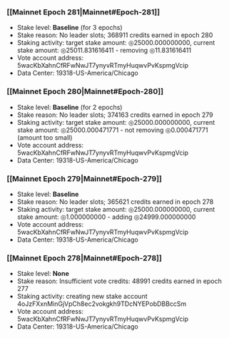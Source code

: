 ### [[Mainnet Epoch 281|Mainnet#Epoch-281]]
* Stake level: **Baseline** (for 3 epochs)
* Stake reason: No leader slots; 368911 credits earned in epoch 280
* Staking activity: target stake amount: ◎25000.000000000, current stake amount: ◎25011.831616411 - removing ◎11.831616411
* Vote account address: 5wacKbXahnCfRFwNwJT7ynyvRTmyHuqwvPvKspmgVcip
* Data Center: 19318-US-America/Chicago
### [[Mainnet Epoch 280|Mainnet#Epoch-280]]
* Stake level: **Baseline** (for 2 epochs)
* Stake reason: No leader slots; 374163 credits earned in epoch 279
* Staking activity: target stake amount: ◎25000.000000000, current stake amount: ◎25000.000471771 - not removing ◎0.000471771 (amount too small)
* Vote account address: 5wacKbXahnCfRFwNwJT7ynyvRTmyHuqwvPvKspmgVcip
* Data Center: 19318-US-America/Chicago
### [[Mainnet Epoch 279|Mainnet#Epoch-279]]
* Stake level: **Baseline**
* Stake reason: No leader slots; 365621 credits earned in epoch 278
* Staking activity: target stake amount: ◎25000.000000000, current stake amount: ◎1.000000000 - adding ◎24999.000000000
* Vote account address: 5wacKbXahnCfRFwNwJT7ynyvRTmyHuqwvPvKspmgVcip
* Data Center: 19318-US-America/Chicago
### [[Mainnet Epoch 278|Mainnet#Epoch-278]]
* Stake level: **None**
* Stake reason: Insufficient vote credits: 48991 credits earned in epoch 277
* Staking activity: creating new stake account 4oJzFXxnMinGjVpCh8ec2vokgkh9TDcNYEPobDBBccSm
* Vote account address: 5wacKbXahnCfRFwNwJT7ynyvRTmyHuqwvPvKspmgVcip
* Data Center: 19318-US-America/Chicago